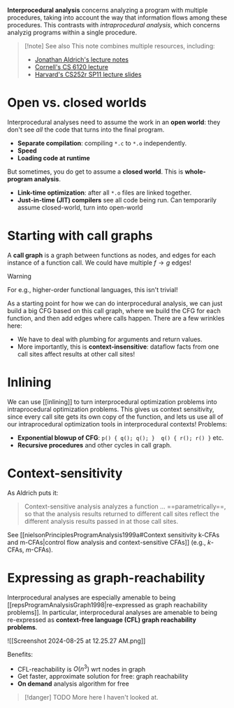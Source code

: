 **Interprocedural analysis** concerns analyzing a program with multiple procedures, taking into account the way that information flows among these procedures. This contrasts with *intraprocedural analysis*, which concerns analyzig programs within a single procedure.

> [!note] See also
> This note combines multiple resources, including:
>
> - [Jonathan Aldrich's lecture notes](https://www.cs.cmu.edu/~aldrich/courses/15-819O-13sp/resources/interprocedural.pdf)
> - [Cornell's CS 6120 lecture](https://www.cs.cornell.edu/courses/cs6120/2020fa/lesson/8/)
> - [Harvard's CS252r SP11 lecture slides](https://groups.seas.harvard.edu/courses/cs252/2011sp/slides/Lec05-Interprocedural.pdf)

# Open vs. closed worlds

Interprocedural analyses need to assume the work in an **open world**: they don't see *all* the code that turns into the final program.

- **Separate compilation**: compiling `*.c` to `*.o` independently.
- **Speed**
- **Loading code at runtime**

But sometimes, you do get to assume a **closed world**. This is **whole-program analysis**.

- **Link-time optimization**: after all `*.o` files are linked together.
- **Just-in-time (JIT) compilers** see all code being run. Can temporarily assume closed-world, turn into open-world 

# Starting with call graphs

A **call graph** is a graph between functions as nodes, and edges for each instance of a function call. We could have multiple $f \to g$ edges!

> [!warning]
> For e.g., higher-order functional languages, this isn't trivial!

As a starting point for how we can do interprocedural analysis, we can just build a big CFG based on this call graph, where we build the CFG for each function, and then add edges where calls happen. There are a few wrinkles here:

- We have to deal with plumbing for arguments and return values.
- More importantly, this is **context-insensitive**: dataflow facts from one call sites affect results at other call sites!

# Inlining

We can use [[inlining]] to turn interprocedural optimization problems into intraprocedural optimization problems. This gives us context sensitivity, since every call site gets its own copy of the function, and lets us use all of our intraprocedural optimization tools in interprocedural contexts! Problems:

- **Exponential blowup of CFG**: `p() { q(); q(); }  q() { r(); r() }` etc.
- **Recursive procedures** and other cycles in call graph.

# Context-sensitivity

As Aldrich puts it:

> Context-sensitive analysis analyzes a function ... ==parametrically==, so that the analysis results returned to different call sites reflect the different analysis results passed in at those call sites.

See [[nielsonPrinciplesProgramAnalysis1999a#Context sensitivity k-CFAs and m-CFAs|control flow analysis and context-sensitive CFAs]] (e.g., $k$-CFAs, $m$-CFAs).

# Expressing as graph-reachability

Interprocedural analyses are especially amenable to being [[repsProgramAnalysisGraph1998|re-expressed as graph reachability problems]]. In particular, interprocedural analyses are amenable to being re-expressed as **context-free language (CFL) graph reachability problems**.

![[Screenshot 2024-08-25 at 12.25.27 AM.png]]

Benefits:

- CFL-reachability is $O(n^3)$ wrt nodes in graph
- Get faster, approximate solution for free: graph reachability
- **On demand** analysis algorithm for free

> [!danger] TODO
> More here I haven't looked at.